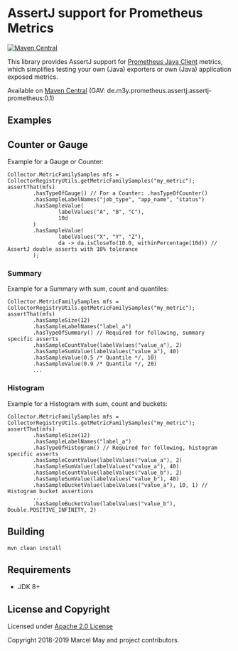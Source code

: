 # AssertJ support for Prometheus Metrics

[![Maven Central](https://img.shields.io/maven-central/v/de.m3y.prometheus.assertj/assertj-prometheus.svg?style=flat-square)](http://search.maven.org/#search%7Cga%7C1%7Cg%3A%22de.m3y.prometheus.assertj%22%20AND%20a%3A%22assertj-prometheus%22)

This library provides AssertJ support for [Prometheus Java Client](https://github.com/prometheus/client_java) metrics,
which simplifies testing your own (Java) exporters or own (Java) application exposed metrics.

Available on [Maven Central](https://repo1.maven.org/maven2/de/m3y/prometheus/assertj/assertj-prometheus/) (GAV: de.m3y.prometheus.assertj:assertj-prometheus:0.1)

## Examples

## Counter or Gauge
Example for a Gauge or Counter:
```
Collector.MetricFamilySamples mfs = CollectorRegistryUtils.getMetricFamilySamples("my_metric");
assertThat(mfs)
        .hasTypeOfGauge() // For a Counter: .hasTypeOfCounter()
        .hasSampleLabelNames("job_type", "app_name", "status")
        .hasSampleValue(
                labelValues("A", "B", "C"),
                10d
        )
        .hasSampleValue(
                labelValues("X", "Y", "Z"),
                da -> da.isCloseTo(10.0, withinPercentage(10d)) // AssertJ double asserts with 10% tolerance
        );
```

### Summary
Example for a Summary with sum, count and quantiles:
```
Collector.MetricFamilySamples mfs = CollectorRegistryUtils.getMetricFamilySamples("my_metric");
assertThat(mfs)
        .hasSampleSize(12)
        .hasSampleLabelNames("label_a")
        .hasTypeOfSummary() // Required for following, summary specific asserts
        .hasSampleCountValue(labelValues("value_a"), 2)
        .hasSampleSumValue(labelValues("value_a"), 40)
        .hasSampleValue(0.5 /* Quantile */, 10)
        .hasSampleValue(0.9 /* Quantile */, 20)
        ...
```

### Histogram
Example for a Histogram with sum, count and buckets:
```
Collector.MetricFamilySamples mfs = CollectorRegistryUtils.getMetricFamilySamples("my_metric");
assertThat(mfs)
        .hasSampleSize(12)
        .hasSampleLabelNames("label_a")
        .hasTypeOfHistogram() // Required for following, histogram specific asserts
        .hasSampleCountValue(labelValues("value_a"), 2)
        .hasSampleSumValue(labelValues("value_a"), 40)
        .hasSampleCountValue(labelValues("value_b"), 2)
        .hasSampleSumValue(labelValues("value_b"), 40)
        .hasSampleBucketValue(labelValues("value_a"), 10, 1) // Histogram bucket assertions
        ...
        .hasSampleBucketValue(labelValues("value_b"), Double.POSITIVE_INFINITY, 2)
```

## Building
```
mvn clean install
```

## Requirements

* JDK 8+

## License and Copyright

Licensed under [Apache 2.0 License](LICENSE)

Copyright 2018-2019 Marcel May and project contributors.
